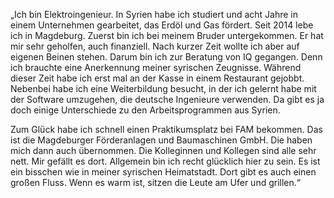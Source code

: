 „Ich bin Elektroingenieur. In Syrien habe ich studiert und acht Jahre in einem Unternehmen gearbeitet, das Erdöl und Gas fördert. Seit 2014 lebe ich in Magdeburg. Zuerst bin ich bei meinem Bruder untergekommen. Er hat mir sehr geholfen, auch finanziell. Nach kurzer Zeit wollte ich aber auf eigenen Beinen stehen. Darum bin ich zur Beratung von IQ gegangen. Denn ich brauchte eine Anerkennung meiner syrischen Zeugnisse. Während dieser Zeit habe ich erst mal an der Kasse in einem Restaurant gejobbt. Nebenbei habe ich eine Weiterbildung besucht, in der ich gelernt habe mit der Software umzugehen, die deutsche Ingenieure verwenden. Da gibt es ja doch einige Unterschiede zu den Arbeitsprogrammen aus Syrien.

Zum Glück habe ich schnell einen Praktikumsplatz bei FAM bekommen. Das ist die Magdeburger Förderanlagen und Baumaschinen GmbH. Die haben mich dann auch übernommen. Die Kolleginnen und Kollegen sind alle sehr nett. Mir gefällt es dort. Allgemein bin ich recht glücklich hier zu sein. Es ist ein bisschen wie in meiner syrischen Heimatstadt. Dort gibt es auch einen großen Fluss. Wenn es warm ist, sitzen die Leute am Ufer und grillen.“